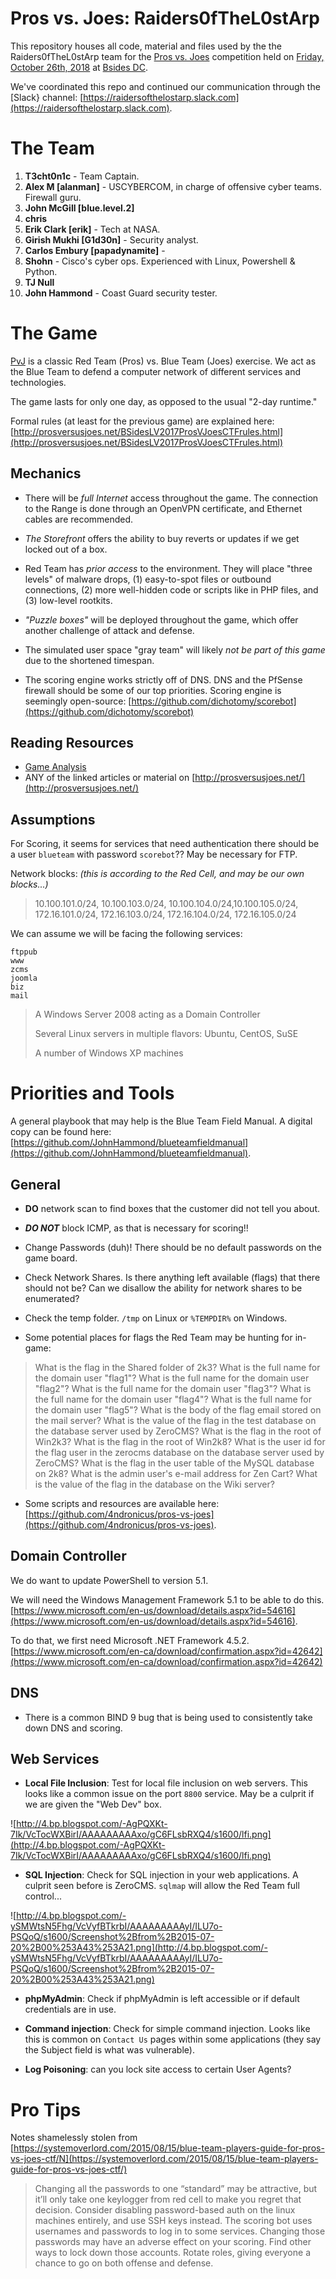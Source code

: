 Pros vs. Joes: Raiders0fTheL0stArp
===============================

This repository houses all code, material and files used by the the Raiders0fTheL0stArp team for the [Pros vs. Joes] competition held on [Friday, October 26th, 2018](https://bsidesdc2018.busyconf.com/schedule#day_5acff42aec4a15f24e000035) at [Bsides DC].

We've coordinated this repo and continued our communication through the [Slack} channel: [https://raidersofthelostarp.slack.com](https://raidersofthelostarp.slack.com).


The Team
===========

1. __T3cht0n1c__ - Team Captain.
2. __Alex M [alanman]__ - USCYBERCOM, in charge of offensive cyber teams. Firewall guru.
3. __John McGill [blue.level.2]__ 
4. __chris__
5. __Erik Clark [erik]__ - Tech at NASA.
6. __Girish Mukhi [G1d30n]__ - Security analyst.
7. __Carlos Embury [papadynamite]__ - 
8. __Shohn__ - Cisco's cyber ops. Experienced with Linux, Powershell & Python.
9. __TJ Null__ 
10. __John Hammond__ - Coast Guard security tester. 


The Game
===========

[PvJ] is a classic Red Team (Pros) vs. Blue Team (Joes) exercise. We act as the Blue Team to defend a computer network of different services and technologies.

The game lasts for only one day, as opposed to the usual "2-day runtime." 

Formal rules (at least for the previous game) are explained here: [http://prosversusjoes.net/BSidesLV2017ProsVJoesCTFrules.html](http://prosversusjoes.net/BSidesLV2017ProsVJoesCTFrules.html)

Mechanics
---------

* There will be _full Internet_ access throughout the game. The connection to the Range is done through an OpenVPN certificate, and Ethernet cables are recommended.

* _The Storefront_ offers the ability to buy reverts or updates if we get locked out of a box.

* Red Team has _prior access_ to the environment. They will place "three levels" of malware drops, (1) easy-to-spot files or outbound connections, (2) more well-hidden code or scripts like in PHP files, and (3) low-level rootkits.

* _"Puzzle boxes"_ will be deployed throughout the game, which offer another challenge of attack and defense.

* The simulated user space "gray team" will likely _not be part of this game_ due to the shortened timespan.

* The scoring engine works strictly off of DNS. DNS and the PfSense firewall should be some of our top priorities. Scoring engine is seemingly open-source: [https://github.com/dichotomy/scorebot](https://github.com/dichotomy/scorebot)

Reading Resources
------------

* [Game Analysis](https://blog.infosecanalytics.com/2018/08/game-analysis-of-2018-pros-vs-joes-ctf.html)
* ANY of the linked articles or material on [http://prosversusjoes.net/](http://prosversusjoes.net/)


Assumptions
---------------

For Scoring, it seems for services that need authentication there should be a user `blueteam` with password `scorebot`?? May be necessary for FTP.


Network blocks: _(this is according to the Red Cell, and may be our own blocks...)_


> 10.100.101.0/24, 10.100.103.0/24, 10.100.104.0/24,10.100.105.0/24, 172.16.101.0/24, 172.16.103.0/24, 172.16.104.0/24, 172.16.105.0/24  


We can assume we will be facing the following services:

```
ftppub
www
zcms
joomla
biz
mail
```

> A Windows Server 2008 acting as a Domain Controller
>
> Several Linux servers in multiple flavors: Ubuntu, CentOS, SuSE
>
> A number of Windows XP machines

Priorities and Tools
=======================

A general playbook that may help is the Blue Team Field Manual. A digital copy can be found here: [https://github.com/JohnHammond/blueteamfieldmanual](https://github.com/JohnHammond/blueteamfieldmanual).

General
---------

* __DO__ network scan to find boxes that the customer did not tell you about. 
* ___DO NOT___ block ICMP, as that is necessary for scoring!!
* Change Passwords (duh)! There should be no default passwords on the game board.
* Check Network Shares. Is there anything left available (flags) that there should not be? Can we disallow the ability for network shares to be enumerated?
* Check the temp folder. `/tmp` on Linux or `%TEMPDIR%` on Windows.


* Some potential places for flags the Red Team may be hunting for in-game:

> What is the flag in the Shared folder of 2k3?
> What is the full name for the domain user "flag1"?
> What is the full name for the domain user "flag2"?
> What is the full name for the domain user "flag3"?
> What is the full name for the domain user "flag4"?
> What is the full name for the domain user "flag5"?
> What is the body of the flag email stored on the mail server?
> What is the value of the flag in the test database on the database server used by ZeroCMS?
> What is the flag in the root of Win2k3?
> What is the flag in the root of Win2k8?
> What is the user id for the flag user in the zerocms database on the database server used by ZeroCMS?
> What is the flag in the user table of the MySQL database on 2k8?
> What is the admin user's e-mail address for Zen Cart?
> What is the value of the flag in the database on the Wiki server?


* Some scripts and resources are available here: [https://github.com/4ndronicus/pros-vs-joes](https://github.com/4ndronicus/pros-vs-joes).

Domain Controller
---------------------

We do want to update PowerShell to version 5.1. 

We will need the Windows Management Framework 5.1 to be able to do this. [https://www.microsoft.com/en-us/download/details.aspx?id=54616](https://www.microsoft.com/en-us/download/details.aspx?id=54616).

To do that, we first need Microsoft .NET Framework 4.5.2. [https://www.microsoft.com/en-ca/download/confirmation.aspx?id=42642](https://www.microsoft.com/en-ca/download/confirmation.aspx?id=42642)


DNS
----------

* There is a common BIND 9 bug that is being used to consistently take down DNS and scoring.


Web Services
--------------

* __Local File Inclusion__: Test for local file inclusion on web servers. This looks like a common issue on the port `8800` service. May be a culprit if we are given the "Web Dev" box.

![http://4.bp.blogspot.com/-AgPQXKt-7Ik/VcTocWXBirI/AAAAAAAAAxo/gC6FLsbRXQ4/s1600/lfi.png](http://4.bp.blogspot.com/-AgPQXKt-7Ik/VcTocWXBirI/AAAAAAAAAxo/gC6FLsbRXQ4/s1600/lfi.png)

* __SQL Injection__: Check for SQL injection in your web applications. A culprit seen before is ZeroCMS. `sqlmap` will allow the Red Team full control...

![http://4.bp.blogspot.com/-ySMWtsN5Fhg/VcVyfBTkrbI/AAAAAAAAAyI/ILU7o-PSQoQ/s1600/Screenshot%2Bfrom%2B2015-07-20%2B00%253A43%253A21.png](http://4.bp.blogspot.com/-ySMWtsN5Fhg/VcVyfBTkrbI/AAAAAAAAAyI/ILU7o-PSQoQ/s1600/Screenshot%2Bfrom%2B2015-07-20%2B00%253A43%253A21.png)

* __phpMyAdmin__: Check if phpMyAdmin is left accessible or if default credentials are in use.

* __Command injection__: Check for simple command injection. Looks like this is common on `Contact Us` pages within some applications (they say the Subject field is what was vulnerable).

* __Log Poisoning__: can you lock site access to certain User Agents?



Pro Tips
===========

Notes shamelessly stolen from [https://systemoverlord.com/2015/08/15/blue-team-players-guide-for-pros-vs-joes-ctf/N](https://systemoverlord.com/2015/08/15/blue-team-players-guide-for-pros-vs-joes-ctf/)

> Changing all the passwords to one “standard” may be attractive, but it’ll only take one keylogger from red cell to make you regret that decision.
> Consider disabling password-based auth on the linux machines entirely, and use SSH keys instead.
> The scoring bot uses usernames and passwords to log in to some services. Changing those passwords may have an adverse effect on your scoring. Find other ways to lock down those accounts.
> Rotate roles, giving everyone a chance to go on both offense and defense.


[Bsides DC]: http://bsidesdc.org/
[Pros vs. Joes]: http://prosversusjoes.net/
[PvJ]: http://prosversusjoes.net/
[Slack]: https://slack.com/